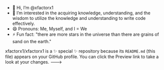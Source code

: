 - 👋 Hi, I’m @xfactorx1
- 👀 I’m interested in the acquiring knowledge, understanding, and the wisdom to utilize the knowledge and understanding to write code effectively.
- 😄 Pronouns: Me, Myself, and I = We
- ⚡ Fun fact: "there are more stars in the universe than there are grains of sand on the earth."


xfactorx1/xfactorx1 is a ✨ special ✨ repository because its `README.md` (this file) appears on your GitHub profile.
You can click the Preview link to take a look at your changes.
--->
